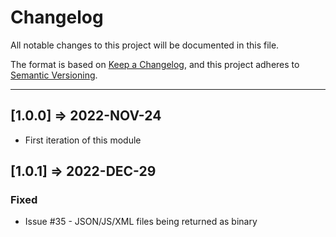 # Changelog

All notable changes to this project will be documented in this file.

The format is based on [Keep a Changelog](https://keepachangelog.com/en/1.0.0/),
and this project adheres to [Semantic Versioning](https://semver.org/spec/v2.0.0.html).

----

## [1.0.0] => 2022-NOV-24

* First iteration of this module

## [1.0.1] => 2022-DEC-29
### Fixed
- Issue #35 - JSON/JS/XML files being returned as binary
